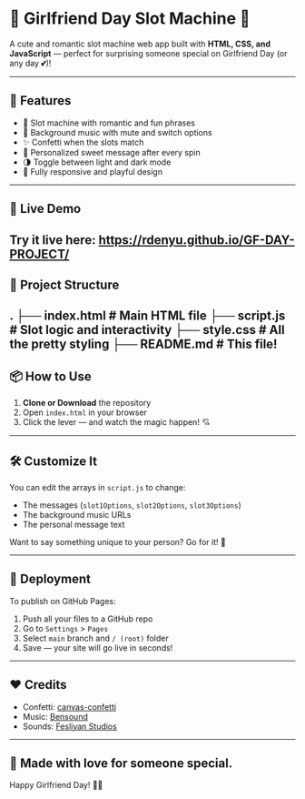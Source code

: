 # 💖 Girlfriend Day Slot Machine 🎰

A cute and romantic slot machine web app built with **HTML, CSS, and JavaScript** — perfect for surprising someone special on Girlfriend Day (or any day 💕)!

---

## 🌟 Features

- 🎰 Slot machine with romantic and fun phrases
- 🎵 Background music with mute and switch options
- ✨ Confetti when the slots match
- 💌 Personalized sweet message after every spin
- 🌗 Toggle between light and dark mode
- 🎨 Fully responsive and playful design

---

## 🚀 Live Demo

Try it live here: https://rdenyu.github.io/GF-DAY-PROJECT/
---

## 📁 Project Structure

.
├── index.html # Main HTML file
├── script.js # Slot logic and interactivity
├── style.css # All the pretty styling 
├── README.md # This file!
---

## 📦 How to Use

1. **Clone or Download** the repository
2. Open `index.html` in your browser
3. Click the lever — and watch the magic happen! 💘

---

## 🛠 Customize It

You can edit the arrays in `script.js` to change:
- The messages (`slot1Options`, `slot2Options`, `slot3Options`)
- The background music URLs
- The personal message text

Want to say something unique to your person? Go for it! 💬

---

## 📢 Deployment

To publish on GitHub Pages:

1. Push all your files to a GitHub repo
2. Go to `Settings` > `Pages`
3. Select `main` branch and `/ (root)` folder
4. Save — your site will go live in seconds!

---

## ❤️ Credits

- Confetti: [canvas-confetti](https://www.npmjs.com/package/canvas-confetti)
- Music: [Bensound](https://www.bensound.com/)
- Sounds: [Fesliyan Studios](https://www.fesliyanstudios.com/)

---

## 💌 Made with love for someone special.

Happy Girlfriend Day! 🌹✨
